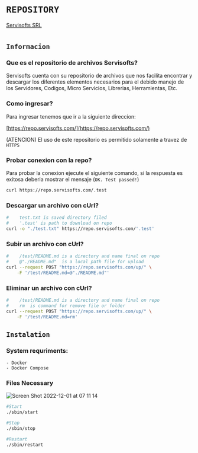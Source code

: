 # `REPOSITORY`
[Servisofts SRL](https://servisofts.com/)
#

## `Informacion`

### Que es el repositorio de archivos Servisofts?
Servisofts cuenta con su repositorio de archivos que nos facilita encontrar y descargar los diferentes elementos necesarios para el debido manejo de los Servidores, Codigos, Micro Servicios, Librerias, Herramientas, Etc.

### Como ingresar?

Para ingresar tenemos que ir a la siguiente direccion:

[https://repo.servisofts.com/](https://repo.servisofts.com/)

(ATENCION) El uso de este repositorio es permitido solamente a travez de `HTTPS`

### Probar conexion con la repo?
Para probar la conexion ejecute el siguiente comando, si la respuesta es exitosa deberia mostrar el mensaje (`OK. Test passed!`)

```bash
curl https://repo.servisofts.com/.test
```
### Descargar un archivo con cUrl?

```bash
#    test.txt is saved directory filed
#    '.test' is path to download on repo
curl -o "./test.txt" https://repo.servisofts.com/'.test'

```


### Subir un archivo con cUrl?

```bash
#    /test/README.md is a directory and name final on repo
#    @"./README.md"  is a local path file for upload  
curl --request POST "https://repo.servisofts.com/up/" \
    -F '/test/README.md=@"./README.md"'

```
### Eliminar un archivo con cUrl?

```bash
#    /test/README.md is a directory and name final on repo
#    rm  is command for remove file or folder
curl --request POST "https://repo.servisofts.com/up/" \
    -F '/test/README.md=rm'

```

## `Instalation`

### System requriments:
    - Docker
    - Docker Compose
  
### Files Necessary

![Screen Shot 2022-12-01 at 07 11 14](https://user-images.githubusercontent.com/35882906/205038222-fc6b660d-558c-4e8b-832a-9d8e32a0a9f1.png)

```bash
#Start
./sbin/start

#Stop
./sbin/stop

#Restart
./sbin/restart
```








